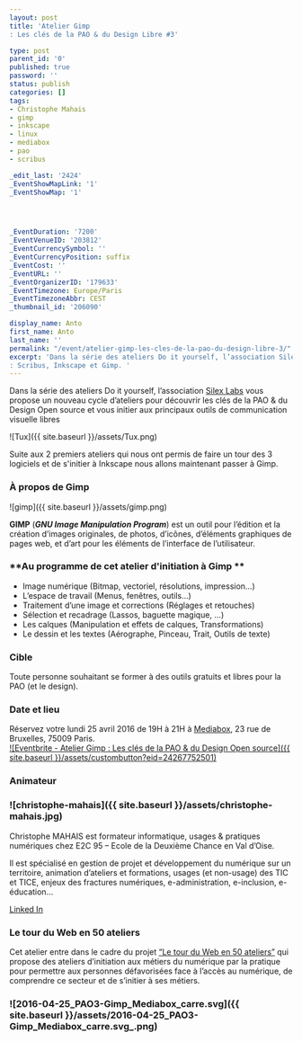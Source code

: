 ```yaml
---
layout: post
title: 'Atelier Gimp
: Les clés de la PAO & du Design Libre #3'

type: post
parent_id: '0'
published: true
password: ''
status: publish
categories: []
tags:
- Christophe Mahais
- gimp
- inkscape
- linux
- mediabox
- pao
- scribus

_edit_last: '2424'
_EventShowMapLink: '1'
_EventShowMap: '1'




_EventDuration: '7200'
_EventVenueID: '203812'
_EventCurrencySymbol: ''
_EventCurrencyPosition: suffix
_EventCost: ''
_EventURL: ''
_EventOrganizerID: '179633'
_EventTimezone: Europe/Paris
_EventTimezoneAbbr: CEST
_thumbnail_id: '206090'

display_name: Anto
first_name: Anto
last_name: ''
permalink: "/event/atelier-gimp-les-cles-de-la-pao-du-design-libre-3/"
excerpt: 'Dans la série des ateliers Do it yourself, l’association Silex Labs vous propose un nouveau cycle d’ateliers pour découvrir les clés de la PAO & du Design Open source et vous initier aux principaux outils de communication visuelle libres
: Scribus, Inkscape et Gimp. '
---
```


Dans la série des ateliers Do it yourself, l’association [Silex Labs](http://www.silexlabs.org/) vous propose un nouveau cycle d’ateliers pour découvrir les clés de la PAO & du Design Open source et vous initier aux principaux outils de communication visuelle libres


![Tux]({{ site.baseurl }}/assets/Tux.png)

Suite aux 2 premiers ateliers qui nous ont permis de faire un tour des 3 logiciels et de s'initier à Inkscape nous allons maintenant passer à Gimp.

### À propos de Gimp

![gimp]({{ site.baseurl }}/assets/gimp.png)

**GIMP** (_**GNU Image Manipulation Program**_) est un outil pour l’édition et la création d’images originales, de photos, d’icônes, d’éléments graphiques de pages web, et d’art pour les éléments de l’interface de l’utilisateur.

### **Au programme de cet atelier d'initiation à Gimp **

*   Image numérique (Bitmap, vectoriel, résolutions, impression…)
*   L’espace de travail (Menus, fenêtres, outils…)
*   Traitement d’une image et corrections (Réglages et retouches)
*   Sélection et recadrage (Lassos, baguette magique, …)
*   Les calques (Manipulation et effets de calques, Transformations)
*   Le dessin et les textes (Aérographe, Pinceau, Trait, Outils de texte)

### **Cible**

Toute personne souhaitant se former à des outils gratuits et libres pour la PAO (et le design).

### **Date et lieu**

Réservez votre lundi 25 avril 2016 de 19H à 21H à [Mediabox](http://www.mediabox.fr/), 23 rue de Bruxelles, 75009 Paris.  
[![Eventbrite - Atelier Gimp
: Les clés de la PAO & du Design Open source]({{ site.baseurl }}/assets/custombutton?eid=24267752501)](http://www.eventbrite.fr/e/billets-atelier-gimp-les-cles-de-la-pao-du-design-open-source-24267752501?ref=ebtn)

### **Animateur**

### ![christophe-mahais]({{ site.baseurl }}/assets/christophe-mahais.jpg)

Christophe MAHAIS est formateur informatique, usages & pratiques numériques chez E2C 95 – Ecole de la Deuxième Chance en Val d’Oise.

Il est spécialisé en gestion de projet et développement du numérique sur un territoire, animation d’ateliers et formations, usages (et non-usage) des TIC et TICE, enjeux des fractures numériques, e-administration, e-inclusion, e-éducation…

[Linked In](https://www.linkedin.com/in/cmahais)

### **Le tour du Web en 50 ateliers**

Cet atelier entre dans le cadre du projet [“Le tour du Web en 50 ateliers”](https://www.silexlabs.org/le-tour-du-web-en-50-ateliers-2/) qui propose des ateliers d’initiation aux métiers du numérique par la pratique pour permettre aux personnes défavorisées face à l’accès au numérique, de comprendre ce secteur et de s’initier à ses métiers.

### **![2016-04-25_PAO3-Gimp_Mediabox_carre.svg]({{ site.baseurl }}/assets/2016-04-25_PAO3-Gimp_Mediabox_carre.svg_.png)**